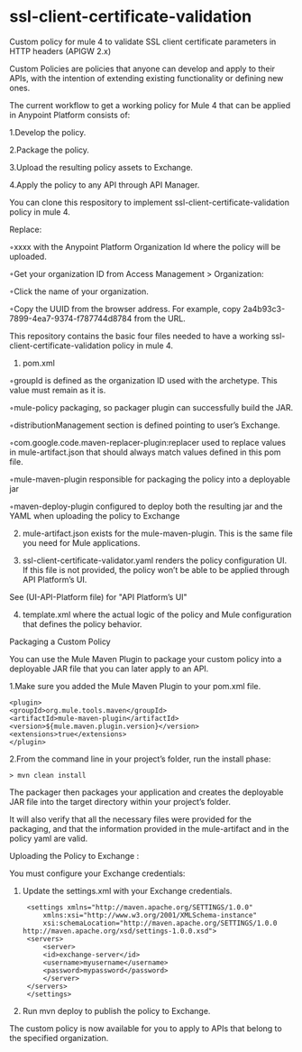 # ssl-client-certificate-validation
Custom policy for mule 4 to validate SSL client certificate parameters in HTTP headers (APIGW 2.x)



Custom Policies are policies that anyone can develop and apply to their APIs, with the intention of extending existing functionality or defining new ones.


The current workflow to get a working policy for Mule 4 that can be applied in Anypoint Platform consists of:

1.Develop the policy.

2.Package the policy.

3.Upload the resulting policy assets to Exchange.

4.Apply the policy to any API through API Manager.



You can clone this respository to implement ssl-client-certificate-validation policy in mule 4.


Replace:

◦xxxx with the Anypoint Platform Organization Id where the policy will be uploaded.

◦Get your organization ID from Access Management > Organization:

◦Click the name of your organization.

◦Copy the UUID from the browser address. For example, copy 2a4b93c3-7899-4ea7-9374-f787744d8784 from the URL.




This repository contains the basic four files needed to have a working ssl-client-certificate-validation policy in mule 4.


1) pom.xml


◦groupId is defined as the organization ID used with the archetype. This value must remain as it is.


◦mule-policy packaging, so packager plugin can successfully build the JAR.


◦distributionManagement section is defined pointing to user’s Exchange.


◦com.google.code.maven-replacer-plugin:replacer used to replace values in mule-artifact.json that should always match values defined in this pom file.


◦mule-maven-plugin responsible for packaging the policy into a deployable jar


◦maven-deploy-plugin configured to deploy both the resulting jar and the YAML when uploading the policy to Exchange



2) mule-artifact.json exists for the mule-maven-plugin. This is the same file you need for Mule applications.


3) ssl-client-certificate-validator.yaml renders the policy configuration UI. If this file is not provided, the policy won’t be able to be applied through API Platform’s UI.

See (UI-API-Platform file) for "API Platform’s UI"



4) template.xml where the actual logic of the policy and Mule configuration that defines the policy behavior.






Packaging a Custom Policy






You can use the Mule Maven Plugin to package your custom policy into a deployable JAR file that you can later apply to an API.


1.Make sure you added the Mule Maven Plugin to your pom.xml file. 


    <plugin>
    <groupId>org.mule.tools.maven</groupId>
    <artifactId>mule-maven-plugin</artifactId>
    <version>${mule.maven.plugin.version}</version>
    <extensions>true</extensions>
    </plugin>


2.From the command line in your project’s folder, run the install phase:


    > mvn clean install




The packager then packages your application and creates the deployable JAR file into the target directory within your project’s folder.


It will also verify that all the necessary files were provided for the packaging, and that the information provided in the mule-artifact and in the policy yaml are valid.



Uploading the Policy to Exchange :


You must configure your Exchange credentials:


1. Update the settings.xml with your Exchange credentials.


    <?xml version="1.0" encoding="UTF-8"?>
        <settings xmlns="http://maven.apache.org/SETTINGS/1.0.0"
            xmlns:xsi="http://www.w3.org/2001/XMLSchema-instance"
            xsi:schemaLocation="http://maven.apache.org/SETTINGS/1.0.0 http://maven.apache.org/xsd/settings-1.0.0.xsd">
        <servers>
            <server>
            <id>exchange-server</id>
            <username>myusername</username>
            <password>mypassword</password>
            </server>
        </servers>
        </settings>


2. Run  mvn deploy   to publish the policy to Exchange.



The custom policy is now available for you to apply to APIs that belong to the specified organization.




